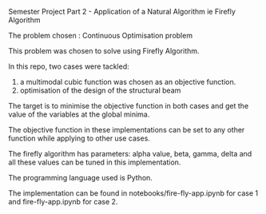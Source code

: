 Semester Project Part 2 - Application of a Natural Algorithm ie Firefly Algorithm

The problem chosen : Continuous Optimisation problem

This problem was chosen to solve using Firefly Algorithm.

In this repo, two cases were tackled: 
1. a multimodal cubic function was chosen as an objective function. 
2. optimisation of the design of the structural beam

The target is to minimise the objective function in both cases and get the value of the variables at the global minima.

The objective function in these implementations can be set to any other function while applying to other use cases.

The firefly algorithm has parameters: alpha value, beta, gamma, delta and all these values can be tuned in this implementation.

The programming language used is Python.

The implementation can be found in notebooks/fire-fly-app.ipynb for case 1 and fire-fly-app.ipynb for case 2.

